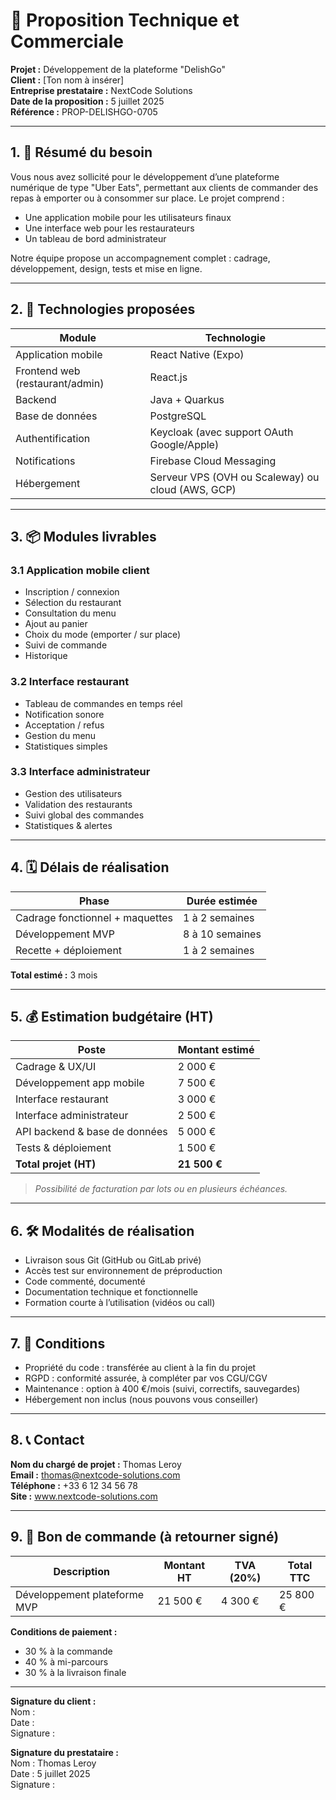 # 📘 Proposition Technique et Commerciale

**Projet :** Développement de la plateforme "DelishGo"  
**Client :** [Ton nom à insérer]  
**Entreprise prestataire :** NextCode Solutions  
**Date de la proposition :** 5 juillet 2025  
**Référence :** PROP-DELISHGO-0705

---

## 1. 🧾 Résumé du besoin

Vous nous avez sollicité pour le développement d’une plateforme numérique de type "Uber Eats", permettant aux clients de
commander des repas à emporter ou à consommer sur place. Le projet comprend :

- Une application mobile pour les utilisateurs finaux
- Une interface web pour les restaurateurs
- Un tableau de bord administrateur

Notre équipe propose un accompagnement complet : cadrage, développement, design, tests et mise en ligne.

---

## 2. 🔧 Technologies proposées

| Module                          | Technologie                                       |
|---------------------------------|---------------------------------------------------|
| Application mobile              | React Native (Expo)                               |
| Frontend web (restaurant/admin) | React.js                                          |
| Backend                         | Java + Quarkus                                    |
| Base de données                 | PostgreSQL                                        |
| Authentification                | Keycloak (avec support OAuth Google/Apple)        |
| Notifications                   | Firebase Cloud Messaging                          |
| Hébergement                     | Serveur VPS (OVH ou Scaleway) ou cloud (AWS, GCP) |

---

## 3. 📦 Modules livrables

### 3.1 Application mobile client

- Inscription / connexion
- Sélection du restaurant
- Consultation du menu
- Ajout au panier
- Choix du mode (emporter / sur place)
- Suivi de commande
- Historique

### 3.2 Interface restaurant

- Tableau de commandes en temps réel
- Notification sonore
- Acceptation / refus
- Gestion du menu
- Statistiques simples

### 3.3 Interface administrateur

- Gestion des utilisateurs
- Validation des restaurants
- Suivi global des commandes
- Statistiques & alertes

---

## 4. 🗓️ Délais de réalisation

| Phase                           | Durée estimée   |
|---------------------------------|-----------------|
| Cadrage fonctionnel + maquettes | 1 à 2 semaines  |
| Développement MVP               | 8 à 10 semaines |
| Recette + déploiement           | 1 à 2 semaines  |

**Total estimé :** 3 mois

---

## 5. 💰 Estimation budgétaire (HT)

| Poste                         | Montant estimé |
|-------------------------------|----------------|
| Cadrage & UX/UI               | 2 000 €        |
| Développement app mobile      | 7 500 €        |
| Interface restaurant          | 3 000 €        |
| Interface administrateur      | 2 500 €        |
| API backend & base de données | 5 000 €        |
| Tests & déploiement           | 1 500 €        |
| **Total projet (HT)**         | **21 500 €**   |

> *Possibilité de facturation par lots ou en plusieurs échéances.*

---

## 6. 🛠️ Modalités de réalisation

- Livraison sous Git (GitHub ou GitLab privé)
- Accès test sur environnement de préproduction
- Code commenté, documenté
- Documentation technique et fonctionnelle
- Formation courte à l’utilisation (vidéos ou call)

---

## 7. 🔐 Conditions

- Propriété du code : transférée au client à la fin du projet
- RGPD : conformité assurée, à compléter par vos CGU/CGV
- Maintenance : option à 400 €/mois (suivi, correctifs, sauvegardes)
- Hébergement non inclus (nous pouvons vous conseiller)

---

## 8. 📞 Contact

**Nom du chargé de projet :** Thomas Leroy  
**Email :** thomas@nextcode-solutions.com  
**Téléphone :** +33 6 12 34 56 78  
**Site :** www.nextcode-solutions.com

---

## 9. 📄 Bon de commande (à retourner signé)

| Description                  | Montant HT | TVA (20%) | Total TTC |
|------------------------------|------------|-----------|-----------|
| Développement plateforme MVP | 21 500 €   | 4 300 €   | 25 800 €  |

**Conditions de paiement :**

- 30 % à la commande
- 40 % à mi-parcours
- 30 % à la livraison finale

---

**Signature du client :**  
Nom :  
Date :  
Signature :

**Signature du prestataire :**  
Nom : Thomas Leroy  
Date : 5 juillet 2025  
Signature :
